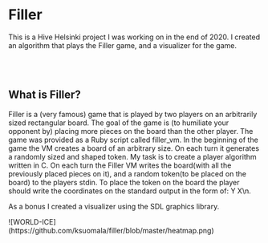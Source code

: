 
<html>
<h1>Filler</h1>
<p>This is a Hive Helsinki project I was working on in the end of 2020. I created an algorithm that plays the Filler game, and a visualizer for the game.</p>
<br />
<br />

<h2>What is Filler?</h2>
<p>Filler is a (very famous) game that is played by two players on an arbitrarily sized rectangular board. The goal of the game is (to humiliate your opponent by) placing more pieces on the board than the other player. The game was provided as a Ruby script called filler_vm. In the beginning of the game the VM creates a board of an arbitrary size. On each turn it generates a randomly sized and shaped token. My task is to create a player algorithm written in C. On each turn the Filler VM writes the board(with all the previously placed pieces on it), and a random token(to be placed on the board) to the players stdin. To place the token on the board the player should write the coordinates on the standard output in the form of: Y X\n. 

As a bonus I created a visualizer using the SDL graphics library.</p>


</html>
![WORLD-ICE](https://github.com/ksuomala/filler/blob/master/heatmap.png)
